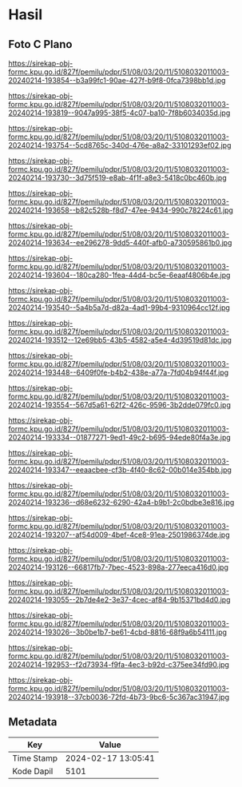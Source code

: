 # Hasil

## Foto C Plano

https://sirekap-obj-formc.kpu.go.id/827f/pemilu/pdpr/51/08/03/20/11/5108032011003-20240214-193854--b3a99fc1-90ae-427f-b9f8-0fca7398bb1d.jpg

https://sirekap-obj-formc.kpu.go.id/827f/pemilu/pdpr/51/08/03/20/11/5108032011003-20240214-193819--9047a995-38f5-4c07-ba10-7f8b6034035d.jpg

https://sirekap-obj-formc.kpu.go.id/827f/pemilu/pdpr/51/08/03/20/11/5108032011003-20240214-193754--5cd8765c-340d-476e-a8a2-33101293ef02.jpg

https://sirekap-obj-formc.kpu.go.id/827f/pemilu/pdpr/51/08/03/20/11/5108032011003-20240214-193730--3d75f519-e8ab-4f1f-a8e3-5418c0bc460b.jpg

https://sirekap-obj-formc.kpu.go.id/827f/pemilu/pdpr/51/08/03/20/11/5108032011003-20240214-193658--b82c528b-f8d7-47ee-9434-990c78224c61.jpg

https://sirekap-obj-formc.kpu.go.id/827f/pemilu/pdpr/51/08/03/20/11/5108032011003-20240214-193634--ee296278-9dd5-440f-afb0-a730595861b0.jpg

https://sirekap-obj-formc.kpu.go.id/827f/pemilu/pdpr/51/08/03/20/11/5108032011003-20240214-193604--180ca280-1fea-44d4-bc5e-6eaaf4806b4e.jpg

https://sirekap-obj-formc.kpu.go.id/827f/pemilu/pdpr/51/08/03/20/11/5108032011003-20240214-193540--5a4b5a7d-d82a-4ad1-99b4-9310964cc12f.jpg

https://sirekap-obj-formc.kpu.go.id/827f/pemilu/pdpr/51/08/03/20/11/5108032011003-20240214-193512--12e69bb5-43b5-4582-a5e4-4d39519d81dc.jpg

https://sirekap-obj-formc.kpu.go.id/827f/pemilu/pdpr/51/08/03/20/11/5108032011003-20240214-193448--6409f0fe-b4b2-438e-a77a-7fd04b94f44f.jpg

https://sirekap-obj-formc.kpu.go.id/827f/pemilu/pdpr/51/08/03/20/11/5108032011003-20240214-193554--567d5a61-62f2-426c-9596-3b2dde079fc0.jpg

https://sirekap-obj-formc.kpu.go.id/827f/pemilu/pdpr/51/08/03/20/11/5108032011003-20240214-193334--01877271-9ed1-49c2-b695-94ede80f4a3e.jpg

https://sirekap-obj-formc.kpu.go.id/827f/pemilu/pdpr/51/08/03/20/11/5108032011003-20240214-193347--eeaacbee-cf3b-4f40-8c62-00b014e354bb.jpg

https://sirekap-obj-formc.kpu.go.id/827f/pemilu/pdpr/51/08/03/20/11/5108032011003-20240214-193236--d68e6232-6290-42a4-b9b1-2c0bdbe3e816.jpg

https://sirekap-obj-formc.kpu.go.id/827f/pemilu/pdpr/51/08/03/20/11/5108032011003-20240214-193207--af54d009-4bef-4ce8-91ea-2501986374de.jpg

https://sirekap-obj-formc.kpu.go.id/827f/pemilu/pdpr/51/08/03/20/11/5108032011003-20240214-193126--66817fb7-7bec-4523-898a-277eeca416d0.jpg

https://sirekap-obj-formc.kpu.go.id/827f/pemilu/pdpr/51/08/03/20/11/5108032011003-20240214-193055--2b7de4e2-3e37-4cec-af84-9b15371bd4d0.jpg

https://sirekap-obj-formc.kpu.go.id/827f/pemilu/pdpr/51/08/03/20/11/5108032011003-20240214-193026--3b0be1b7-be61-4cbd-8816-68f9a6b54111.jpg

https://sirekap-obj-formc.kpu.go.id/827f/pemilu/pdpr/51/08/03/20/11/5108032011003-20240214-192953--f2d73934-f9fa-4ec3-b92d-c375ee34fd90.jpg

https://sirekap-obj-formc.kpu.go.id/827f/pemilu/pdpr/51/08/03/20/11/5108032011003-20240214-193918--37cb0036-72fd-4b73-9bc6-5c367ac31947.jpg


## Metadata

| Key        | Value               |
| ---------- | ------------------- |
| Time Stamp | 2024-02-17 13:05:41 |
| Kode Dapil | 5101                |



